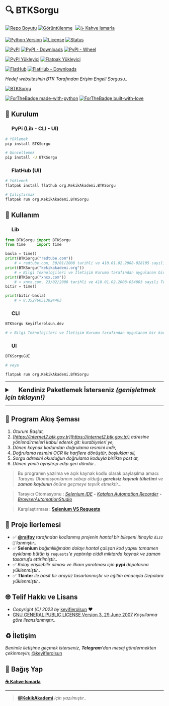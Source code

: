 # 🔍 BTKSorgu

[![Repo Boyutu](https://img.shields.io/github/repo-size/keyiflerolsun/BTKSorgu?logo=git&logoColor=white)](#)
[![Görüntülenme](https://hits.seeyoufarm.com/api/count/incr/badge.svg?url=https://github.com/keyiflerolsun/BTKSorgu&title=Görüntülenme)](#)
<a href="https://KekikAkademi.org/Kahve" target="_blank"><img src="https://img.shields.io/badge/☕️-Kahve Ismarla-ffdd00" title="☕️ Kahve Ismarla" style="padding-left:5px;"></a>

[![Python Version](https://img.shields.io/pypi/pyversions/BTKSorgu?logo=python&logoColor=white)](#)
[![License](https://img.shields.io/pypi/l/BTKSorgu?logo=gnu&logoColor=white)](#)
[![Status](https://img.shields.io/pypi/status/BTKSorgu?logo=windowsterminal&logoColor=white)](#)

[![PyPI](https://img.shields.io/pypi/v/BTKSorgu?logo=pypi&logoColor=white)](https://pypi.org/project/BTKSorgu)
[![PyPI - Downloads](https://img.shields.io/pypi/dm/BTKSorgu?logo=pypi&logoColor=white)](https://pypi.org/project/BTKSorgu)
[![PyPI - Wheel](https://img.shields.io/pypi/wheel/BTKSorgu?logo=pypi&logoColor=white)](https://pypi.org/project/BTKSorgu)

[![PyPI Yükleyici](https://github.com/keyiflerolsun/BTKSorgu/actions/workflows/pypiYukle.yml/badge.svg)](https://github.com/keyiflerolsun/BTKSorgu/actions/workflows/pypiYukle.yml)
[![Flatpak Yükleyici](https://github.com/keyiflerolsun/BTKSorgu/actions/workflows/flatpakYukle.yml/badge.svg)](https://github.com/keyiflerolsun/BTKSorgu/actions/workflows/flatpakYukle.yml)

[![FlatHub](https://img.shields.io/flathub/v/org.KekikAkademi.BTKSorgu?logo=flathub&logoColor=white)](https://flathub.org/tr/apps/org.KekikAkademi.BTKSorgu)
[![FlatHub - Downloads](https://img.shields.io/flathub/downloads/org.KekikAkademi.BTKSorgu?logo=flathub&logoColor=white)](https://flathub.org/tr/apps/org.KekikAkademi.BTKSorgu)

*Hedef websitesinin BTK Tarafından Erişim Engeli Sorgusu..*

[![BTKSorgu](https://raw.githubusercontent.com/keyiflerolsun/BTKSorgu/main/.github/icons/SS.png)](#)

[![ForTheBadge made-with-python](https://ForTheBadge.com/images/badges/made-with-python.svg)](https://www.python.org/)
[![ForTheBadge built-with-love](https://ForTheBadge.com/images/badges/built-with-love.svg)](https://GitHub.com/keyiflerolsun/)

## 🚀 Kurulum

### <a href="#"><img width="16" src="https://raw.githubusercontent.com/keyiflerolsun/BTKSorgu/main/.github/icons/pypi.svg"></a> PyPi (Lib - CLI - UI)

```bash
# Yüklemek
pip install BTKSorgu

# Güncellemek
pip install -U BTKSorgu
```

### <a href="#"><img width="16" src="https://raw.githubusercontent.com/keyiflerolsun/BTKSorgu/main/.github/icons/flathub.svg"></a> FlatHub (UI)

```bash
# Yüklemek
flatpak install flathub org.KekikAkademi.BTKSorgu

# Çalıştırmak
flatpak run org.KekikAkademi.BTKSorgu
```

## 📝 Kullanım

### <a href="#"><img width="16" src="https://raw.githubusercontent.com/keyiflerolsun/BTKSorgu/main/.github/icons/python.svg"></a> Lib

```python
from BTKSorgu import BTKSorgu
from time     import time

basla = time()
print(BTKSorgu("redtube.com"))
    # » redtube.com, 30/01/2008 tarihli ve 410.01.02.2008-028105 sayılı Telekomünikasyon İletişim Başkanlığı kararıyla erişime engellenmiştir.
print(BTKSorgu("kekikakademi.org"))
    # » Bilgi Teknolojileri ve İletişim Kurumu tarafından uygulanan bir karar bulunamadı.
print(BTKSorgu("xnxx.com"))
    # » xnxx.com, 23/02/2008 tarihli ve 410.01.02.2008-054003 sayılı Telekomünikasyon İletişim Başkanlığı kararıyla erişime engellenmiştir.
bitir = time()

print(bitir-basla)
    # » 8.352766513824463
```

### <a href="#"><img width="16" src="https://raw.githubusercontent.com/keyiflerolsun/BTKSorgu/main/.github/icons/iterm2.svg"></a> CLI

```bash
BTKSorgu keyiflerolsun.dev

# > Bilgi Teknolojileri ve İletişim Kurumu tarafından uygulanan bir karar bulunamadı.
```

### <a href="#"><img width="16" src="https://raw.githubusercontent.com/keyiflerolsun/BTKSorgu/main/.github/icons/freedesktop.svg"></a> UI

```bash
BTKSorguGUI

# veya

flatpak run org.KekikAkademi.BTKSorgu
```

---

<details>
    <summary style="font-weight: bold; font-size: 20px">
      <a href="#"><img width="16" src="https://raw.githubusercontent.com/keyiflerolsun/BTKSorgu/main/.github/icons/buddy.svg"></a> <b>Kendiniz Paketlemek İsterseniz</b>
      <i>(genişletmek için tıklayın!)</i>
    </summary>
    <br/>

### <a href="#"><img width="16" src="https://raw.githubusercontent.com/keyiflerolsun/BTKSorgu/main/.github/icons/python.svg"></a> Python

```bash
# Depoyu Çek
https://github.com/keyiflerolsun/BTKSorgu.git
cd BTKSorgu

# Gerekli Ortamları Kur
pip install -U pip setuptools wheel twine

# Paketi Yükle
pip install .

# Artıkları Temizle
rm -rf build *.egg-info

# Çalıştır
BTKSorgu     # CLI
BTKSorguGUI  # GUI

# Paketi Kaldır
pip uninstall BTKSorgu
```

### <a href="#"><img width="16" src="https://raw.githubusercontent.com/keyiflerolsun/BTKSorgu/main/.github/icons/flatpak.svg"></a> FlatPak

```bash
# Depoyu Çek
git clone https://github.com/keyiflerolsun/BTKSorgu.git
cd BTKSorgu

# Gerekli Dosyaları Al
mv Shared/*.yml . && mv Shared/SRC .

# Gerekli Ortamları Kur
flatpak remote-add --if-not-exists flathub https://flathub.org/repo/flathub.flatpakrepo
flatpak remote-add --if-not-exists flathub-beta https://flathub.org/beta-repo/flathub-beta.flatpakrepo
flatpak update && flatpak upgrade
flatpak install flathub org.freedesktop.{Platform,Sdk}//22.08

# Paketle
flatpak-builder --user --install --force-clean build-dir org.KekikAkademi.BTKSorgu.yml

# Artıkları Temizle
rm -rf .flatpak* .vscode build-dir && find . | grep -E "(__pycache__|\.pyc|\.pyo$)" | xargs rm -rf

# Çalıştır
flatpak run org.KekikAkademi.BTKSorgu

# Paketi Kaldır
flatpak uninstall org.KekikAkademi.BTKSorgu
```

</details>

---

## 🔖 Program Akış Şeması

1. *Oturum Başlat,*
2. *[https://internet2.btk.gov.tr](https://internet2.btk.gov.tr/) adresine yönlendirmeleri kabul ederek git: kurabiyeleri ye,*
3. *Dönen kaynak kodundan doğrulama resmini indir,*
4. *Doğrulama resmini OCR ile harflere dönüştür, boşlukları sil,*
5. *Sorgu adresini okuduğun doğrulama koduyla birlikte post at,*
6. *Dönen yanıtı ayrıştırıp edip geri döndür..*

> Bu programın yazılma ve açık kaynak kodlu olarak paylaşılma amacı: *Tarayıcı Otomasyonlarının sebep olduğu  **gereksiz kaynak tüketimi** ve  **zaman kaybının**  önüne geçmeye teşvik etmektir…*

> Tarayıcı Otomasyonu : *[Selenium IDE](https://www.selenium.dev/selenium-ide/)* **-** *[Katalon Automation Recorder](https://www.katalon.com/resources-center/blog/katalon-automation-recorder/)* **-** *[BrowserAutomationStudio](https://bablosoft.com/shop/BrowserAutomationStudio)*

> Karşılaştırması : **[Selenium VS Requests](https://www.r10.net/off-topic/2751612-selenium-vs-requests.html)**

## 📝 Proje İlerlemesi

- ✅ **[@raifpy](https://github.com/raifpy)** *tarafından kodlanmış projenin hantal bir bileşeni itinayla `dızz 🐍`'lanmıştır..*
- ✅ **Selenium** *bağımlılığından dolayı hantal çalışan kod yapısı tamamen ayıklanıp bütün iş* `requests`*'e yaptırılıp ciddi miktarda kaynak ve zaman tasarrufu ettirilmiştir..*
- ✅ *Kolay erişilebilir olması ve ilham yaratması için* **pypi** *depolarına yüklenmiştir..*
- ✅ **Tkinter** *ile basit bir arayüz tasarlanmıştır ve eğitim amacıyla Depolara yüklenmiştir..*

## 🌐 Telif Hakkı ve Lisans

* *Copyright (C) 2023 by* [keyiflerolsun](https://github.com/keyiflerolsun) ❤️️
* [GNU GENERAL PUBLIC LICENSE Version 3, 29 June 2007](https://github.com/keyiflerolsun/BTKSorgu/blob/master/LICENSE) *Koşullarına göre lisanslanmıştır..*

## ♻️ İletişim

*Benimle iletişime geçmek isterseniz, **Telegram**'dan mesaj göndermekten çekinmeyin;* [@keyiflerolsun](https://t.me/KekikKahve)

## 💸 Bağış Yap

**[☕️ Kahve Ismarla](https://KekikAkademi.org/Kahve)**

***

> **[@KekikAkademi](https://t.me/KekikAkademi)** *için yazılmıştır..*